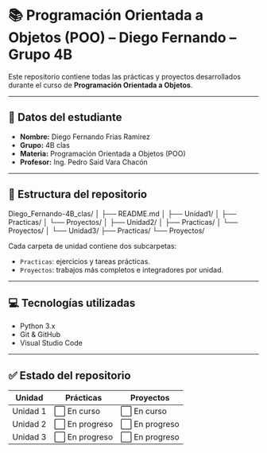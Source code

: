 # 📚 Programación Orientada a Objetos (POO) – Diego Fernando – Grupo 4B

Este repositorio contiene todas las prácticas y proyectos desarrollados durante el curso de **Programación Orientada a Objetos**.

---

## 👤 Datos del estudiante

- **Nombre:** Diego Fernando Frias Ramirez
- **Grupo:** 4B clas
- **Materia:** Programación Orientada a Objetos (POO)  
- **Profesor:** Ing. Pedro Said Vara Chacón

---

## 📁 Estructura del repositorio

Diego_Fernando-4B_clas/
│
├── README.md
│
├── Unidad1/
│ ├── Practicas/
│ └── Proyectos/
│
├── Unidad2/
│ ├── Practicas/
│ └── Proyectos/
│
└── Unidad3/
├── Practicas/
└── Proyectos/

Cada carpeta de unidad contiene dos subcarpetas:
- `Practicas`: ejercicios y tareas prácticas.
- `Proyectos`: trabajos más completos e integradores por unidad.

---

## 💻 Tecnologías utilizadas

- Python 3.x
- Git & GitHub
- Visual Studio Code 

---

## ✅ Estado del repositorio

| Unidad | Prácticas | Proyectos |
|--------|-----------|-----------|
| Unidad 1 | ⬜ En curso | ⬜ En curso |
| Unidad 2 | ⬜ En progreso | ⬜ En progreso |
| Unidad 3 | ⬜ En progreso | ⬜ En progreso |

